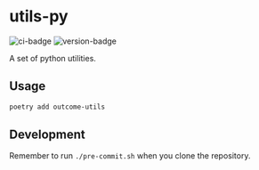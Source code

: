 # utils-py
![ci-badge](https://github.com/outcome-co/utils-py/workflows/Checks/badge.svg) ![version-badge](https://img.shields.io/badge/version-1.0.2-brightgreen)

A set of python utilities.

## Usage

```sh
poetry add outcome-utils
```

## Development

Remember to run `./pre-commit.sh` when you clone the repository.
